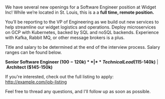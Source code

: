 We have several new openings for a Software Engineer position at Widget Inc! 
While we’re located in St. Louis, this is a a **full time, remote position.**

You’ll be reporting to the VP of Engineering as we build out new services to
help streamline our widget logistics and operations. Deploy microservices on 
GCP with Kubernetes, backed by SQL and noSQL backends. Experience with Kafka, 
Rabbit MQ, or other message brokers is a plus.

Title and salary to be determined at the end of the interview process. Salary
ranges can be found below.

**Senior Software Engineer ($100-120k)** | **Technical Lead ($115-140k)** | **Architect ($145-150k)**

If you're interested, check out the full listing to apply: http://example.com/job-listing

Feel free to thread any questions, and I'll follow up as soon as possible.